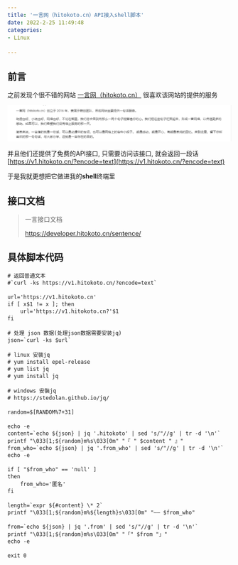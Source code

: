 ```yaml
---
title: '一言网（hitokoto.cn）API接入shell脚本'
date: 2022-2-25 11:49:48
categories:
- Linux

---
```




## 前言

之前发现个很不错的网站 [ 一言网（hitokoto.cn）](hitokoto.cn) 很喜欢该网站的提供的服务

![](hitokoto-api-shell/image-20231225124236829.png)

并且他们还提供了免费的API接口, 只需要访问该接口, 就会返回一段话 [https://v1.hitokoto.cn/?encode=text](https://v1.hitokoto.cn/?encode=text) 

于是我就更想把它做进我的**shell**终端里

<!--more-->



## 接口文档

> 一言接口文档
>
> https://developer.hitokoto.cn/sentence/



## 具体脚本代码

```shell
# 返回普通文本
#`curl -ks https://v1.hitokoto.cn/?encode=text`

url='https://v1.hitokoto.cn'
if [ x$1 != x ]; then
    url='https://v1.hitokoto.cn?'$1
fi

# 处理 json 数据(处理json数据需要安装jq)
json=`curl -ks $url`

# linux 安裝jq
# yum install epel-release
# yum list jq
# yum install jq

# windows 安裝jq
# https://stedolan.github.io/jq/

random=$[RANDOM%7+31]

echo -e
content=`echo ${json} | jq '.hitokoto' | sed 's/"//g' | tr -d '\n'`
printf "\033[1;${random}m%s\033[0m" "『 " $content " 』"
from_who=`echo ${json} | jq '.from_who' | sed 's/"//g' | tr -d '\n'`
echo -e

if [ "$from_who" == 'null' ]
then
    from_who='匿名'
fi

length=`expr ${#content} \* 2`
printf "\033[1;${random}m%${length}s\033[0m" "—— $from_who"

from=`echo ${json} | jq '.from' | sed 's/"//g' | tr -d '\n'`
printf "\033[1;${random}m%s\033[0m" "「" $from "」"
echo -e

exit 0
```



